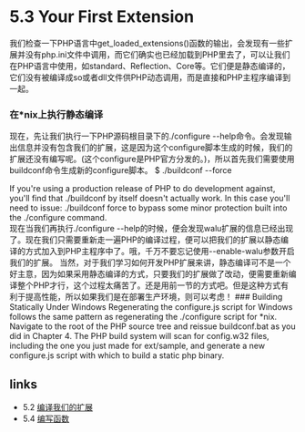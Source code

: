 # 5.3 Your First Extension 

我们检查一下PHP语言中get_loaded_extensions()函数的输出，会发现有一些扩展并没有php.ini文件中调用，而它们确实也已经加载到PHP里去了，可以让我们在PHP语言中使用，如standard、Reflection、Core等。它们便是静态编译的，它们没有被编译成so或者dll文件供PHP动态调用，而是直接和PHP主程序编译到一起。
### 在*nix上执行静态编译
现在，先让我们执行一下PHP源码根目录下的./configure --help命令。会发现输出信息并没有包含我们的扩展，这是因为这个configure脚本生成的时候，我们的扩展还没有编写呢。(这个configure是PHP官方分发的。)，所以首先我们需要使用buildconf命令生成新的configure脚本。
$ ./buildconf --force

<div class="tip-common">If you're using a production release of PHP to do development against, you'll find that ./buildconf by itself doesn't actually work. In this case you'll need to issue: ./buildconf force to bypass some minor protection built into the ./configure command.</div>
现在当我们再执行./configure --help的时候，便会发现walu扩展的信息已经出现了。现在我们只需要重新走一遍PHP的编译过程，便可以把我们的扩展以静态编译的方式加入到PHP主程序中了。哦，千万不要忘记使用--enable-walu参数开启我们的扩展。
当然，对于我们学习如何开发PHP扩展来讲，静态编译可不是一个好主意，因为如果采用静态编译的方式，只要我们的扩展做了改动，便需要重新编译整个PHP才行，这个过程太痛苦了。还是用前一节的方式吧。但是这种方式有利于提高性能，所以如果我们是在部署生产环境，则可以考虑！
### Building Statically Under Windows
Regenerating the configure.js script for Windows follows the same pattern as regenerating the ./configure script for *nix. Navigate to the root of the PHP source tree and reissue buildconf.bat as you did in Chapter 4.
The PHP build system will scan for config.w32 files, including the one you just made for ext/sample, and generate a new configure.js script with which to build a static php binary.


## links
   * 5.2 [编译我们的扩展](<book/chapt05/5.2.md>)
   * 5.4 [编写函数](<book/chapt05/5.4.md>)

